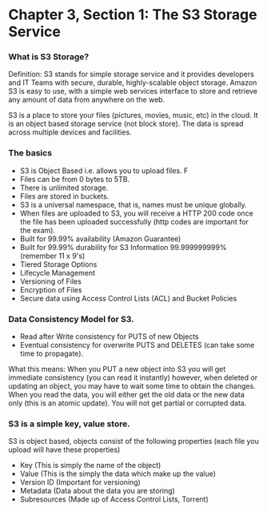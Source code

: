 # Chapter 3, Section 1: The S3 Storage Service

### What is S3 Storage?

Definition: S3 stands for simple storage service and it provides developers and IT Teams with secure, durable, highly-scalable object storage. Amazon S3 is easy to use, with a simple web services interface to store and retrieve any amount of data from anywhere on the web.

S3 is a place to store your files (pictures, movies, music, etc) in the cloud. It is an object based storage service (not block store). The data is spread across multiple devices and facilities.

### The basics

- S3 is Object Based i.e. allows you to upload files. F
- Files can be from 0 bytes to 5TB.  
- There is unlimited storage.
- Files are stored in buckets.
- S3 is a universal namespace, that is, names must be unique globally.
- When files are uploaded to S3, you will receive a HTTP 200 code once the file has been uploaded successfully (http codes are important for the exam).
- Built for 99.99% availability (Amazon Guarantee)
- Built for 99.99% durability for S3 Information 99.999999999% (remember 11 x 9's)
- Tiered Storage Options
- Lifecycle Management
- Versioning of Files
- Encryption of Files
- Secure data using Access Control Lists (ACL) and Bucket Policies

### Data Consistency Model for S3.

- Read after Write consistency for PUTS of new Objects
- Eventual consistency for overwrite PUTS and DELETES (can take some time to propagate).

What this means: When you PUT a new object into S3 you will get immediate consistency (you can read it instantly) however, when deleted or updating an object, you may have to wait some time to obtain the changes. When you read the data, you will either get the old data or the new data only (this is an atomic update). You will not get partial or corrupted data.

### S3 is a simple key, value store.

S3 is object based, objects consist of the following properties (each file you upload will have these properties)

 - Key (This is simply the name of the object)
 - Value (This is the simply the data which make up the value)
 - Version ID (Important for versioning)
 - Metadata (Data about the data you are storing)
 - Subresources (Made up of Access Control Lists, Torrent)
